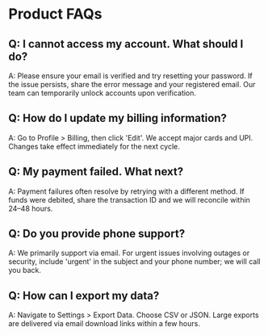 # Product FAQs

## Q: I cannot access my account. What should I do?
A: Please ensure your email is verified and try resetting your password. If the issue persists, share the error message and your registered email. Our team can temporarily unlock accounts upon verification.

## Q: How do I update my billing information?
A: Go to Profile > Billing, then click 'Edit'. We accept major cards and UPI. Changes take effect immediately for the next cycle.

## Q: My payment failed. What next?
A: Payment failures often resolve by retrying with a different method. If funds were debited, share the transaction ID and we will reconcile within 24–48 hours.

## Q: Do you provide phone support?
A: We primarily support via email. For urgent issues involving outages or security, include 'urgent' in the subject and your phone number; we will call you back.

## Q: How can I export my data?
A: Navigate to Settings > Export Data. Choose CSV or JSON. Large exports are delivered via email download links within a few hours.

